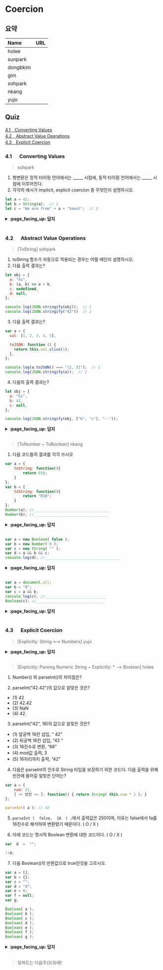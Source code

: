 # Coercion

## 요약
| Name | URL |
|:---|:---|
| holee |  |
| sunpark |  |
| dongbkim |  |
| gim |  |
| sohpark |  |
| nkang |  |
| yujo |  |

## Quiz

[4.1　Converting Values](#41---Converting-Values)<br>
[4.2　Abstract Value Operations](#42---Abstract-Value-Operations)<br>
[4.3　Explicit Coercion](#43---Explicit-Coercion)<br>

### 4.1 　  Converting Values

> sohpark

1. 형변환은 정적 타이핑 언어에서는 _____ 시점에, 동적 타이핑 언어에서는 _____ 시점에 이루어진다.
2. 각각의 예시가 implicit, explicit coercion 중 무엇인지 설명하시오.
```javascript
let a = 42;
let b = String(a);  // 1
let c = "We are from" + a + "Seoul";  // 2
```

<details>
<summary> <b> :page_facing_up: 답지 </b>  </summary>
<div markdown="1">

1. 컴파일, 런타임
2. 1 - explicit | 2 - implicit

</div>
</details>
<br>

### 4.2 　  Abstract Value Operations

> [ToString] sohpark

1. toString 함수가 자동으로 적용되는 경우는 어떨 때인지 설명하시오.
2. 다음 출력 결과는?
```javascript
let obj = {
  a: "hi",
  b: (a, b) => a + b,
  c: undefined,
  d: null,
};

console.log(JSON.stringify(obj));  // 1
console.log(JSON.stringify("42"))  // 2
```
3. 다음 출력 결과는?
```javascript
var a = {
  val: [1, 2, 3, 4, 5],

  toJSON: function () {
    return this.val.slice(1);
  },
};

console.log(a.toJSON() === "[2, 3]");  // 1
console.log(JSON.stringify(a));  // 2
```
4. 다음의 출력 결과는?
```javascript
let obj = {
  a: "hi",
  b: 42,
  c: null,
};

console.log(JSON.stringify(obj, ["b", "c"], "--"));
```

<details>
<summary> <b> :page_facing_up: 답지 </b>  </summary>
<div markdown="1">

1. 객체가 내장된 toString함수를 가지고 있고, 문자열처럼 사용하려고 할 때 (예를 들어 implicit coercion같은), 자동으로 toString함수가 호출되고, 그 반환값이 대신 사용된다. 
> if an object has its own `toString()` method on it, and you use that object in a `string`-like way, its `toString()` will automatically be called, and the `string` result of that call will be used instead.
2. 1 - ```{"a":"hi","d":null}``` | 2 - ```"42"```
3. 1 - false | 2 - ```[2,3,4,5]```
4.
```JSON
{
--"b": 42,
--"c": null
}
```

</div>
</details>
<br>

> [ToNumber ~ ToBoolean] nkang

1. 다음 코드들의 결과를 각각 쓰시오

```jsx
var a = {
	toString: function(){
		return 010;
	}
};
var b = {
	toString: function(){
		return "010";
	}
};
Number(a); //__________________________________
Number(b); //__________________________________
```
<details>
<summary> <b> :page_facing_up: 답지 </b>  </summary>
<div markdown="1">


답: 8 , 10

0-prefixed octal numbers are not handled as octals (just as normal base-10 decimals) in this operation, though such octals are valid as number literals (see Chapter 2).

</div>
</details>
<br>


```jsx
var a = new Boolean( false );
var b = new Number( 0 );
var c = new String( "" );
var d = a && b && c;
console.log(d); //__________________________________
```
<details>
<summary> <b> :page_facing_up: 답지 </b>  </summary>
<div markdown="1">

답: String {""}, falsy value가 아닌 것은 모두 true로 coercion

</div>
</details>
<br>


```jsx
var a = document.all;
var b = "0";
var c = a && b;
console.log(c); //____________________________
Boolean(c); //_______________________________
```
<details>
<summary> <b> :page_facing_up: 답지 </b>  </summary>
<div markdown="1">


답: HTMLAllCollection(3) [html, head, body], false document.all은 내용이 존재하는 object이지만 브라우저에서는 false로 취급

</div>
</details>
<br>

### 4.3 　  Explicit Coercion

> [Explicitly: String <--> Numbers] yujo

<details>
<summary> <b> :page_facing_up: 답지 </b>  </summary>
<div markdown="1">



</div>
</details>
<br>

> [Explicitly: Parsing Numeric String ~ Explicitly: * --> Boolean] holee

1. Number() 와 parseInt()의 차이점은?  

2. parseInt("42.42”)의 값으로 알맞은 것은?  

- (1) 42  
- (2) 42.42  
- (3) NaN 
- (4) 42.  

3. parseInt("42", 16)의 값으로 알맞은 것은?  

- (1) 앞공백 16칸 삽입, “                42”   
- (2) 뒤공백 16칸 삽입, “42                “  
- (3) 16진수로 변환, “66”  
- (4) mod값 출력, 3  
- (5) 16자리까지 출력, “42”  

4. 다음은 parseInt의 인수로 String 타입을 보장하기 위한 코드다. 다음 출력을 위해 빈칸에 들어갈 알맞은 단어는?
 
```js
var a = {
	num: 21,
	[ << 빈칸 >> ]: function() { return String( this.num * 2 ); }
};

parseInt( a ); // 42
```

5. ```parseInt (  false,  16  ) ;```에서 출력값은 250이며, 이유는 false에서 fa를 16진수로 해석하여 변환됐기 때문이다. ( O / X )  

6. 아래 코드는 명시적 Boolean 변환에 대한 코드이다. ( O / X )  

```js
var  d  =  "";

!!d;
```

7. 다음 Boolean()의 반환값으로 true인것을 고르시오.  

```js
var a = [];
var b = {};
var c = "";
var d = "0";
var e = 0;
var f = null;
var g;

Boolean( a ); 
Boolean( b ); 
Boolean( c ); 
Boolean( d ); 
Boolean( e ); 
Boolean( f ); 
Boolean( g ); 
```


<details>
<summary> <b> :page_facing_up: 답지 </b>  </summary>
<div markdown="1">

1. Number() 와 parseInt()의 차이점은?  

Number는  하나라도 숫자가 아니면 NaN을 반환하지만 parseInt는 숫자가 아닐때까지 인식해서 숫자로 반환한다.  

2. parseInt("42.42”)의 값으로 알맞은 것은?  
- (1) 42  
- (2) 42.42  
- (3) NaN 
- (4) 42.  

답: 1

3. parseInt("42", 16)의 값으로 알맞은 것은?  
- (1) 앞공백 16칸 삽입, “                42”   
- (2) 뒤공백 16칸 삽입, “42                “  
- (3) 16진수로 변환, “66”  
- (4) mod값 출력, 3  
- (5) 16자리까지 출력, “42”  

답: 3

4. 다음 출력을 위해 빈칸에 들어갈 알맞은 단어는?
 
```js
var a = {
	num: 21,
	toString: function() { return String( this.num * 2 ); }
};

parseInt( a ); // 42
```

5. ```parseInt (  false,  16  ) ;```에서 출력값은 250이며, 이유는 false에서 fa를 16진수로 해석하여 변환됐기 때문이다. ( **O** / X ) 

6. 아래 코드는 명시적 Boolean 변환에 대한 코드이다. ( **O** / X )  

```js
var  d  =  "";

!!d;
```

7. 다음 Boolean()의 반환값으로 true인것을 고르시오.  

```js
var a = [];
var b = {};
var c = "";
var d = "0";
var e = 0;
var f = null;
var g;

Boolean( a ); // true
Boolean( b ); // true
Boolean( c ); // false
Boolean( d ); // true
Boolean( e ); // false
Boolean( f ); // false
Boolean( g ); // false
```

답: a, b, d

</div>
</details>
<br>

> 뒷파트는 다음주(3/3)에! 
